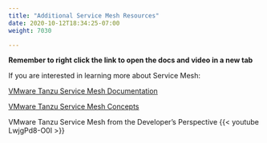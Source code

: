 ```yaml
---
title: "Additional Service Mesh Resources"
date: 2020-10-12T18:34:25-07:00
weight: 7030

---
```


**Remember to right click the link to open the  docs and video in a new tab**   


If you are interested in learning more about Service Mesh:

[VMware Tanzu Service Mesh Documentation](https://docs.vmware.com/en/VMware-Tanzu-Service-Mesh/index.html)

[VMware Tanzu Service Mesh Concepts](https://docs.vmware.com/en/VMware-Tanzu-Service-Mesh/services/GUID-D69608BC-A748-4B99-9280-176D286837C9-1-en.pdf)

VMware Tanzu Service Mesh from the Developer’s Perspective {{< youtube LwjgPd8-O0I  >}}


